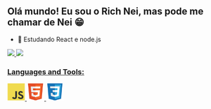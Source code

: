 ## Olá mundo! Eu sou o Rich Nei, mas pode me chamar de Nei  😁

- 🌱 Estudando React e node.js

<div display="inline_block">
  
  <a href="https://github.com/richnei">
  <img height="180em" src="https://github-readme-stats.vercel.app/api?username=richnei&show_icons=true&theme=dark&include_all_commits=true&count_private=true"/>
  <img height="180em" src="https://github-readme-stats.vercel.app/api/top-langs/?username=richnei&layout=compact&langs_count=7&theme=dark"/>
</div>
  
  
  <h3 id="languages_and_tools"> Languages and Tools: </h3>
<div>
  <img width="40em" src="https://github.com/devicons/devicon/blob/master/icons/javascript/javascript-original.svg"/>
  <img width="40em" src="https://github.com/devicons/devicon/blob/master/icons/html5/html5-original.svg"/>
  <img width="40em" src="https://github.com/devicons/devicon/blob/master/icons/css3/css3-original.svg"/>
</div>
